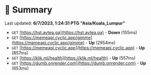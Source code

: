 # 📖 Summary
Last updated: **6/7/2023, 1:24:31 PTG "Asia/Kuala_Lumpur"**

- `GET` [https://hst.aytea.ga](https://hst.aytea.ga) - **Down** (155ms)
- `GET` [https://memeapi.cyclic.app/gimme](https://memeapi.cyclic.app/gimme) - **Up** (2954ms)
- `GET` [https://memeapi.cyclic.app](https://memeapi.cyclic.app) - **Up** (857ms)
- `GET` [https://klik.ml/health](https://klik.ml/health) - **Up** (557ms)
- `GET` [https://dumb.onrender.com](https://dumb.onrender.com) - **Up** (653ms)
